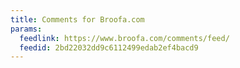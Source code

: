 ```yaml
---
title: Comments for Broofa.com
params:
  feedlink: https://www.broofa.com/comments/feed/
  feedid: 2bd22032dd9c6112499edab2ef4bacd9
---
```

